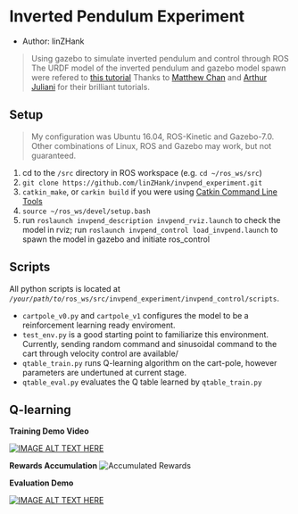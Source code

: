 # Inverted Pendulum Experiment
* Author: linZHank
> Using gazebo to simulate inverted pendulum and control through ROS
> The URDF model of the inverted pendulum and gazebo model spawn were refered to [this tutorial](http://gazebosim.org/tutorials?tut=ros_urdf&cat=connect_ros)
> Thanks to [Matthew Chan](https://medium.com/@tuzzer/cart-pole-balancing-with-q-learning-b54c6068d947) and [Arthur Juliani](https://medium.com/emergent-future/simple-reinforcement-learning-with-tensorflow-part-0-q-learning-with-tables-and-neural-networks-d195264329d0) for their brilliant tutorials.

## Setup
> My configuration was Ubuntu 16.04, ROS-Kinetic and Gazebo\-7.0. Other combinations of Linux, ROS and Gazebo may work, but not guaranteed.
1. cd to the `/src` directory in ROS workspace \(e.g. `cd ~/ros_ws/src`\)
2. `git clone https://github.com/linZHank/invpend_experiment.git`
3. `catkin_make`, or `carkin build` if you were using [Catkin Command Line Tools](https://catkin-tools.readthedocs.io/en/latest/)
4. `source ~/ros_ws/devel/setup.bash`
5. run `roslaunch invpend_description invpend_rviz.launch` to check the model in rviz;
   run `roslaunch invpend_control load_invpend.launch` to spawn the model in gazebo and initiate ros_control

## Scripts
All python scripts is located at *`/your/path/to/`*`ros_ws/src/invpend_experiment/invpend_control/scripts`.
- `cartpole_v0.py` and `cartpole_v1` configures the model to be a reinforcement learning ready enviroment.
- `test_env.py` is a good starting point to familiarize this environment. Currently, sending random command and sinusoidal command to the cart through velocity control are available/
- `qtable_train.py` runs Q-learning algorithm on the cart-pole, however parameters are undertuned at current stage.
- `qtable_eval.py` evaluates the Q table learned by `qtable_train.py`

## Q-learning
**Training Demo Video**

[![IMAGE ALT TEXT HERE](https://img.youtube.com/vi/ZidldNeV2J0/0.jpg)](https://youtu.be/ZidldNeV2J0)

**Rewards Accumulation**
![Accumulated Rewards](https://raw.githubusercontent.com/linZHank/invpend_experiment/master/invpend_control/scripts/qtable_storage/reward2018-01-17.png)

**Evaluation Demo**

[![IMAGE ALT TEXT HERE](https://img.youtube.com/vi/NzseM5My8-Q/0.jpg)](https://youtu.be/NzseM5My8-Q)
